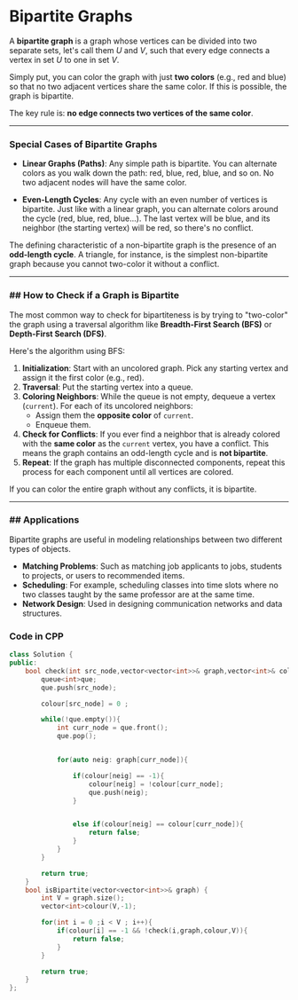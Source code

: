 # Bipartite Graphs

A **bipartite graph** is a graph whose vertices can be divided into two separate sets, let's call them $U$ and $V$, such that every edge connects a vertex in set $U$ to one in set $V$.

Simply put, you can color the graph with just **two colors** (e.g., red and blue) so that no two adjacent vertices share the same color. If this is possible, the graph is bipartite.



The key rule is: **no edge connects two vertices of the same color**.

---

### Special Cases of Bipartite Graphs

* **Linear Graphs (Paths)**: Any simple path is bipartite. You can alternate colors as you walk down the path: red, blue, red, blue, and so on. No two adjacent nodes will have the same color.

* **Even-Length Cycles**: Any cycle with an even number of vertices is bipartite. Just like with a linear graph, you can alternate colors around the cycle (red, blue, red, blue...). The last vertex will be blue, and its neighbor (the starting vertex) will be red, so there's no conflict.

The defining characteristic of a non-bipartite graph is the presence of an **odd-length cycle**. A triangle, for instance, is the simplest non-bipartite graph because you cannot two-color it without a conflict.

---

### ## How to Check if a Graph is Bipartite

The most common way to check for bipartiteness is by trying to "two-color" the graph using a traversal algorithm like **Breadth-First Search (BFS)** or **Depth-First Search (DFS)**.

Here's the algorithm using BFS:

1.  **Initialization**: Start with an uncolored graph. Pick any starting vertex and assign it the first color (e.g., red).
2.  **Traversal**: Put the starting vertex into a queue.
3.  **Coloring Neighbors**: While the queue is not empty, dequeue a vertex (`current`). For each of its uncolored neighbors:
    * Assign them the **opposite color** of `current`.
    * Enqueue them.
4.  **Check for Conflicts**: If you ever find a neighbor that is already colored with the **same color** as the `current` vertex, you have a conflict. This means the graph contains an odd-length cycle and is **not bipartite**.
5.  **Repeat**: If the graph has multiple disconnected components, repeat this process for each component until all vertices are colored.

If you can color the entire graph without any conflicts, it is bipartite.

---

### ## Applications

Bipartite graphs are useful in modeling relationships between two different types of objects.

* **Matching Problems**: Such as matching job applicants to jobs, students to projects, or users to recommended items.
* **Scheduling**: For example, scheduling classes into time slots where no two classes taught by the same professor are at the same time.
* **Network Design**: Used in designing communication networks and data structures.


### Code in CPP

```cpp
class Solution {
public:
    bool check(int src_node,vector<vector<int>>& graph,vector<int>& colour, int V){
        queue<int>que;
        que.push(src_node);

        colour[src_node] = 0 ;

        while(!que.empty()){
            int curr_node = que.front();
            que.pop();


            for(auto neig: graph[curr_node]){

                if(colour[neig] == -1){
                    colour[neig] = !colour[curr_node];
                    que.push(neig);
                }


                else if(colour[neig] == colour[curr_node]){
                    return false;
                }
            }
        }

        return true;
    }
    bool isBipartite(vector<vector<int>>& graph) {
        int V = graph.size();
        vector<int>colour(V,-1);

        for(int i = 0 ;i < V ; i++){
            if(colour[i] == -1 && !check(i,graph,colour,V)){
                return false;
            }
        }

        return true;
    }
};
```